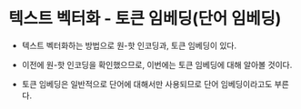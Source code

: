 # 텍스트 벡터화 - 토큰 임베딩(단어 임베딩)

- 텍스트 벡터화하는 방법으로 원-핫 인코딩과, 토큰 임베딩이 있다.

- 이전에 원-핫 인코딩을 확인했으므로, 이번에는 토큰 임베딩에 대해 알아볼 것이다.

- 토큰 임베딩은 일반적으로 단어에 대해서만 사용되므로 단어 임베딩이라고도 부른다.
